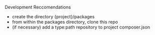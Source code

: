 Development Reccomendations
- create the directory {project}/packages
- from within the packages directory, clone this repo
- (if necessary) add a type:path repository to project composer.json
